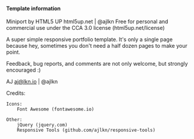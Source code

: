 
#### Template information

Miniport by HTML5 UP
html5up.net | @ajlkn
Free for personal and commercial use under the CCA 3.0 license (html5up.net/license)


A super simple responsive portfolio template. It's only a single page because hey, sometimes
you don't need a half dozen pages to make your point.

Feedback, bug reports, and comments are not only welcome, but strongly encouraged :)

AJ
aj@lkn.io | @ajlkn

Credits:

	Icons:
		Font Awesome (fontawesome.io)

	Other:
		jQuery (jquery.com)
		Responsive Tools (github.com/ajlkn/responsive-tools)